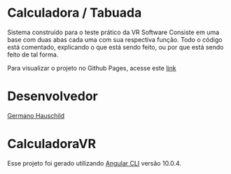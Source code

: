# Calculadora / Tabuada

Sistema construído para o teste prático da VR Software
Consiste em uma base com duas abas cada uma com sua respectiva função.
Todo o código está comentado, explicando o que está sendo feito, ou por que está sendo feito de tal forma.

Para visualizar o projeto no Github Pages, acesse este [link](https://germanohaus.github.io/calc-tabuada/) 

# Desenvolvedor

[Germano Hauschild](https://github.com/germanohaus)

# CalculadoraVR

Esse projeto foi gerado utilizando [Angular CLI](https://github.com/angular/angular-cli) versão 10.0.4.
